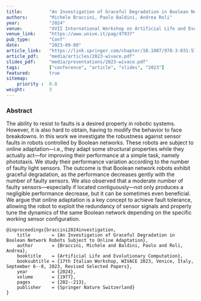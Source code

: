 ```yaml
---
title:          "An Investigation of Graceful Degradation in Boolean Network Robots Subject to Online Adaptation"
authors:        "Michele Braccini, Paolo Baldini, Andrea Roli"
year:           "2024"
venue:          "XVII International Workshop on Artificial Life and Evolutionary Computation (WIVACE), Venice, Italy"
venue_link:     "https://www.unive.it/pag/47937"
pub_type:       "Conf"
date:           "2023-09-08"
article_link:   "https://link.springer.com/chapter/10.1007/978-3-031-57430-6_16"
article_pdf:    "media/articles/2023-wivace.pdf"
slides_pdf:     "media/presentations/2023-wivace.pdf"
tags:           ["conference", "article", "slides", "2023"]
featured:       true
sitemap:
    priority :  0.8
weight:         3
---
```


### Abstract

The ability to resist to faults is a desired property in robotic systems.
However, it is also hard to obtain, having to modify the behavior to face breakdowns.
In this work we investigate the robustness against sensor faults in robots controlled by Boolean networks.
These robots are subject to online adaptation—i.e., they adapt some structural properties while they actually act—for improving their performance at a simple task, namely phototaxis.
We study their performance variation according to the number of faulty light sensors.
The outcome is that Boolean network robots exhibit graceful degradation, as the performance decreases gently with the number of faulty sensors.
We also observed that a moderate number of faulty sensors—especially if located contiguously—not only produces a negligible performance decrease, but it can be sometimes even beneficial.
We argue that online adaptation is a key concept to achieve fault tolerance, allowing the robot to exploit the redundancy of sensor signals and properly tune the dynamics of the same Boolean network depending on the specific working sensor configuration.

```
@inproceedings{braccini2024investigation,
    title        = {An Investigation of Graceful Degradation in Boolean Network Robots Subject to Online Adaptation},
    author       = {Braccini, Michele and Baldini, Paolo and Roli, Andrea},
    booktitle    = {Artificial Life and Evolutionary Computation},
    booksubtitle = {17th Italian Workshop, WIVACE 2023, Venice, Italy, September 6--8, 2023, Revised Selected Papers},
    year         = {2024},
    volume       = {1977},
    pages        = {202--213},
    publisher    = {Springer Nature Switzerland}
}
```
